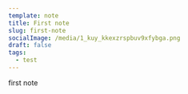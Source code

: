 ```yaml
---
template: note
title: First note
slug: first-note
socialImage: /media/1_kuy_kkexzrspbuv9xfybga.png
draft: false
tags:
  - test
---
```

first note